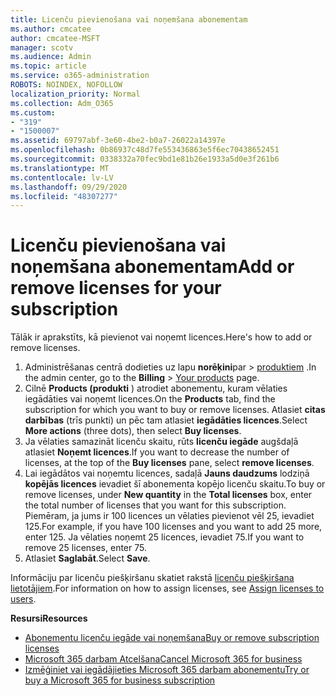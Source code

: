 ```yaml
---
title: Licenču pievienošana vai noņemšana abonementam
ms.author: cmcatee
author: cmcatee-MSFT
manager: scotv
ms.audience: Admin
ms.topic: article
ms.service: o365-administration
ROBOTS: NOINDEX, NOFOLLOW
localization_priority: Normal
ms.collection: Adm_O365
ms.custom:
- "319"
- "1500007"
ms.assetid: 69797abf-3e60-4be2-b0a7-26022a14397e
ms.openlocfilehash: 0b86937c48d7fe553436863e5f6ec70438652451
ms.sourcegitcommit: 0338332a70fec9bd1e81b26e1933a5d0e3f261b6
ms.translationtype: MT
ms.contentlocale: lv-LV
ms.lasthandoff: 09/29/2020
ms.locfileid: "48307277"
---
```

# <a name="add-or-remove-licenses-for-your-subscription"></a><span data-ttu-id="a5143-102">Licenču pievienošana vai noņemšana abonementam</span><span class="sxs-lookup"><span data-stu-id="a5143-102">Add or remove licenses for your subscription</span></span>

<span data-ttu-id="a5143-103">Tālāk ir aprakstīts, kā pievienot vai noņemt licences.</span><span class="sxs-lookup"><span data-stu-id="a5143-103">Here's how to add or remove licenses.</span></span>
  
1. <span data-ttu-id="a5143-104">Administrēšanas centrā dodieties uz lapu **norēķini**par  >  [produktiem](https://go.microsoft.com/fwlink/p/?linkid=842054) .</span><span class="sxs-lookup"><span data-stu-id="a5143-104">In the admin center, go to the **Billing** > [Your products](https://go.microsoft.com/fwlink/p/?linkid=842054) page.</span></span>
2. <span data-ttu-id="a5143-105">Cilnē **Products (produkti** ) atrodiet abonementu, kuram vēlaties iegādāties vai noņemt licences.</span><span class="sxs-lookup"><span data-stu-id="a5143-105">On the **Products** tab, find the subscription for which you want to buy or remove licenses.</span></span> <span data-ttu-id="a5143-106">Atlasiet **citas darbības** (trīs punkti) un pēc tam atlasiet **iegādāties licences**.</span><span class="sxs-lookup"><span data-stu-id="a5143-106">Select **More actions** (three dots), then select **Buy licenses**.</span></span>
3. <span data-ttu-id="a5143-107">Ja vēlaties samazināt licenču skaitu, rūts **licenču iegāde** augšdaļā atlasiet **Noņemt licences**.</span><span class="sxs-lookup"><span data-stu-id="a5143-107">If you want to decrease the number of licenses, at the top of the **Buy licenses** pane, select **remove licenses**.</span></span>
4. <span data-ttu-id="a5143-108">Lai iegādātos vai noņemtu licences, sadaļā **Jauns daudzums** lodziņā **kopējās licences** ievadiet šī abonementa kopējo licenču skaitu.</span><span class="sxs-lookup"><span data-stu-id="a5143-108">To buy or remove licenses, under **New quantity** in the **Total licenses** box, enter the total number of licenses that you want for this subscription.</span></span> <span data-ttu-id="a5143-109">Piemēram, ja jums ir 100 licences un vēlaties pievienot vēl 25, ievadiet 125.</span><span class="sxs-lookup"><span data-stu-id="a5143-109">For example, if you have 100 licenses and you want to add 25 more, enter 125.</span></span> <span data-ttu-id="a5143-110">Ja vēlaties noņemt 25 licences, ievadiet 75.</span><span class="sxs-lookup"><span data-stu-id="a5143-110">If you want to remove 25 licenses, enter 75.</span></span>
5. <span data-ttu-id="a5143-111">Atlasiet **Saglabāt**.</span><span class="sxs-lookup"><span data-stu-id="a5143-111">Select **Save**.</span></span>

<span data-ttu-id="a5143-112">Informāciju par licenču piešķiršanu skatiet rakstā [licenču piešķiršana lietotājiem](https://docs.microsoft.com/microsoft-365/admin/manage/assign-licenses-to-users).</span><span class="sxs-lookup"><span data-stu-id="a5143-112">For information on how to assign licenses, see [Assign licenses to users](https://docs.microsoft.com/microsoft-365/admin/manage/assign-licenses-to-users).</span></span>

<span data-ttu-id="a5143-113">**Resursi**</span><span class="sxs-lookup"><span data-stu-id="a5143-113">**Resources**</span></span>
  
- [<span data-ttu-id="a5143-114">Abonementu licenču iegāde vai noņemšana</span><span class="sxs-lookup"><span data-stu-id="a5143-114">Buy or remove subscription licenses</span></span>](https://docs.microsoft.com/microsoft-365/commerce/licenses/buy-licenses)
- [<span data-ttu-id="a5143-115">Microsoft 365 darbam Atcelšana</span><span class="sxs-lookup"><span data-stu-id="a5143-115">Cancel Microsoft 365 for business</span></span>](https://docs.microsoft.com/microsoft-365/commerce/subscriptions/cancel-your-subscription)
- [<span data-ttu-id="a5143-116">Izmēģiniet vai iegādājieties Microsoft 365 darbam abonementu</span><span class="sxs-lookup"><span data-stu-id="a5143-116">Try or buy a Microsoft 365 for business subscription</span></span>](https://docs.microsoft.com/microsoft-365/commerce/try-or-buy-microsoft-365)